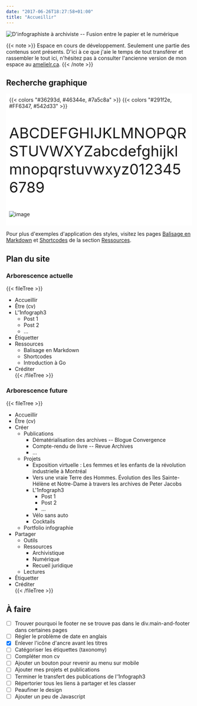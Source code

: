 ```yaml
---
date: "2017-06-26T18:27:58+01:00"
title: "Accueillir"
---
```


![D'infographiste à archiviste -- Fusion entre le papier et le numérique](images/infographiste-archiviste.png)

{{< note >}}
Espace en cours de développement. Seulement une partie des contenus sont présents. D'ici à ce que j'aie le temps de tout transférer et rassembler le tout ici, n'hésitez pas à consulter l'ancienne version de mon espace au [amelielr.ca](https://amelielr.ca).
{{< /note >}}

## Recherche graphique

<div style="background-color: white; padding: 0.5rem;">
{{< colors "#36293d, #46344e, #7a5c8a" >}}
{{< colors "#291f2e, #FF6347, #542d33" >}}

<p style="color: var(--darker); overflow-wrap: break-word; font-size: 2.5rem; ">
ABCDEFGHIJKLMNOPQRSTUVWXYZabcdefghijklmnopqrstuvwxyz0123456789
</p>

![image](images/monkeeboy-polygon-23.jpg)

</div>

Pour plus d'exemples d'application des styles, visitez les pages [Balisage en Markdown](docs/balisage) et [Shortcodes](docs/cupper-shortcodes) de la section [Ressources](docs).

## Plan du site

### Arborescence actuelle

{{< fileTree >}}
* Accueillir
* Être (cv)
* L'1nfograph3
    * Post 1
    * Post 2
    * ...
* Étiquetter
* Ressources
    * Balisage en Markdown
    * Shortcodes
    * Introduction à Go 
* Créditer  
{{< /fileTree >}}

### Arborescence future

{{< fileTree >}}
* Accueillir
* Être (cv)
* Créer
    * Publications
        * Dématérialisation des archives -- Blogue Convergence
        * Compte-rendu de livre -- Revue Archives
        * ...
    * Projets
        * Exposition virtuelle : Les femmes et les enfants de la révolution industrielle à Montréal
        * Vers une vraie Terre des Hommes. Évolution des îles Sainte-Hélène et Notre-Dame à travers les archives de Peter Jacobs
        * L'1nfograph3
            * Post 1
            * Post 2
            * ...
        * Vélo sans auto
        * Cocktails
    * Portfolio infographie
* Partager
    * Outils
    * Ressources
        * Archivistique
        * Numérique
        * Recueil juridique
    * Lectures
* Étiquetter
* Créditer  
{{< /fileTree >}}

## À faire

<div class="nobullets">

- [ ] Trouver pourquoi le footer ne se trouve pas dans le div.main-and-footer dans certaines pages
- [ ] Régler le problème de date en anglais
- [x] Enlever l'icône d'ancre avant les titres
- [ ] Catégoriser les étiquettes (taxonomy)
- [ ] Compléter mon cv
- [ ] Ajouter un bouton pour revenir au menu sur mobile
- [ ] Ajouter mes projets et publications
- [ ] Terminer le transfert des publications de l'1nfograph3
- [ ] Répertorier tous les liens à partager et les classer
- [ ] Peaufiner le design
- [ ] Ajouter un peu de Javascript

</div>